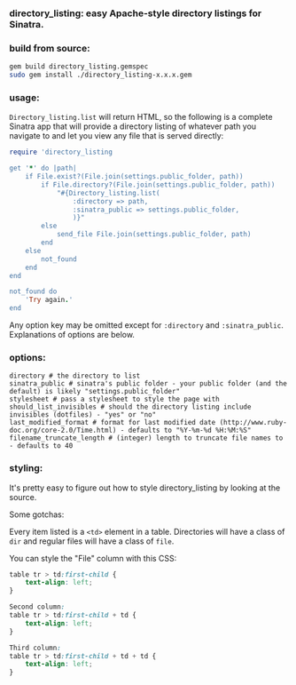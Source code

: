 ### directory_listing: easy Apache-style directory listings for Sinatra.

### build from source:

```bash
gem build directory_listing.gemspec
sudo gem install ./directory_listing-x.x.x.gem
```

### usage:

```Directory_listing.list``` will return HTML, so the following is a complete 
Sinatra app that will provide a directory listing of whatever path you navigate 
to and let you view any file that is served directly:

```ruby
require 'directory_listing

get '*' do |path|
	if File.exist?(File.join(settings.public_folder, path))
		if File.directory?(File.join(settings.public_folder, path))
			"#{Directory_listing.list(
				:directory => path, 
				:sinatra_public => settings.public_folder,
				)}"
		else
			send_file File.join(settings.public_folder, path)
		end
	else
		not_found
	end
end

not_found do
	'Try again.'
end
```

Any option key may be omitted except for ```:directory``` and ```:sinatra_public```. Explanations of options are below.

### options:

```
directory # the directory to list
sinatra_public # sinatra's public folder - your public folder (and the default) is likely "settings.public_folder"
stylesheet # pass a stylesheet to style the page with
should_list_invisibles # should the directory listing include invisibles (dotfiles) - "yes" or "no"
last_modified_format # format for last modified date (http://www.ruby-doc.org/core-2.0/Time.html) - defaults to "%Y-%m-%d %H:%M:%S"
filename_truncate_length # (integer) length to truncate file names to - defaults to 40
```

### styling:

It's pretty easy to figure out how to style directory_listing by looking at the source. 

Some gotchas:

Every item listed is a ```<td>``` element in a table. Directories will have a class of ```dir``` and regular files will have a class of ```file```. 

You can style the "File" column with this CSS:

```css
table tr > td:first-child { 
	text-align: left;
}

Second column:
table tr > td:first-child + td { 
	text-align: left;
}

Third column:
table tr > td:first-child + td + td { 
	text-align: left;
}
```